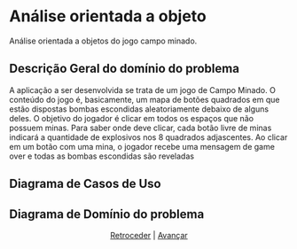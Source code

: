 # Análise orientada a objeto

Análise orientada a objetos do jogo campo minado.

## Descrição Geral do domínio do problema

A aplicação a ser desenvolvida se trata de um jogo de Campo Minado. O conteúdo do jogo é, basicamente, um mapa de botões quadrados em que estão dispostas bombas escondidas aleatoriamente debaixo de alguns deles. O objetivo do jogador é clicar em todos os espaços que não possuem minas. Para saber onde deve clicar, cada botão livre de minas indicará a quantidade de explosivos nos 8 quadrados adjascentes. Ao clicar em um botão com uma mina, o jogador recebe uma mensagem de game over e todas as bombas escondidas são reveladas

## Diagrama de Casos de Uso


 
## Diagrama de Domínio do problema




<div align="center">

[Retroceder](README.md) | [Avançar](projeto.md)

</div>
